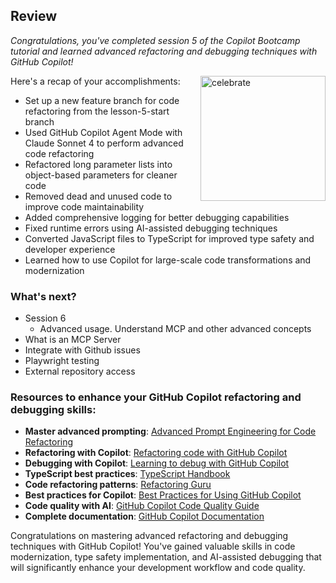 ## Review

_Congratulations, you've completed session 5 of the Copilot Bootcamp tutorial and learned advanced refactoring and debugging techniques with GitHub Copilot!_

<img src="https://octodex.github.com/images/jetpacktocat.png" alt=celebrate width=200 align=right>

Here's a recap of your accomplishments:

- Set up a new feature branch for code refactoring from the lesson-5-start branch
- Used GitHub Copilot Agent Mode with Claude Sonnet 4 to perform advanced code refactoring
- Refactored long parameter lists into object-based parameters for cleaner code
- Removed dead and unused code to improve code maintainability
- Added comprehensive logging for better debugging capabilities
- Fixed runtime errors using AI-assisted debugging techniques
- Converted JavaScript files to TypeScript for improved type safety and developer experience
- Learned how to use Copilot for large-scale code transformations and modernization

### What's next?

- Session 6
  - Advanced usage. Understand MCP and other advanced concepts
- What is an MCP Server
- Integrate with Github issues
- Playwright testing
- External repository access

### Resources to enhance your GitHub Copilot refactoring and debugging skills:

- **Master advanced prompting**: [Advanced Prompt Engineering for Code Refactoring](https://docs.github.com/en/copilot/using-github-copilot/copilot-chat/prompt-engineering-for-copilot-chat)
- **Refactoring with Copilot**: [Refactoring code with GitHub Copilot](https://docs.github.com/en/copilot/using-github-copilot/guides-on-using-github-copilot/refactoring-code-with-github-copilot)
- **Debugging with Copilot**: [Learning to debug with GitHub Copilot](https://docs.github.com/en/get-started/learning-to-code/learning-to-debug-with-github-copilot)
- **TypeScript best practices**: [TypeScript Handbook](https://www.typescriptlang.org/docs/handbook/intro.html)
- **Code refactoring patterns**: [Refactoring Guru](https://refactoring.guru/)
- **Best practices for Copilot**: [Best Practices for Using GitHub Copilot](https://docs.github.com/en/copilot/using-github-copilot/best-practices-for-using-github-copilot)
- **Code quality with AI**: [GitHub Copilot Code Quality Guide](https://docs.github.com/en/copilot/about-github-copilot/github-copilot-features)
- **Complete documentation**: [GitHub Copilot Documentation](https://docs.github.com/en/copilot)

Congratulations on mastering advanced refactoring and debugging techniques with GitHub Copilot! You've gained valuable skills in code modernization, type safety implementation, and AI-assisted debugging that will significantly enhance your development workflow and code quality.
